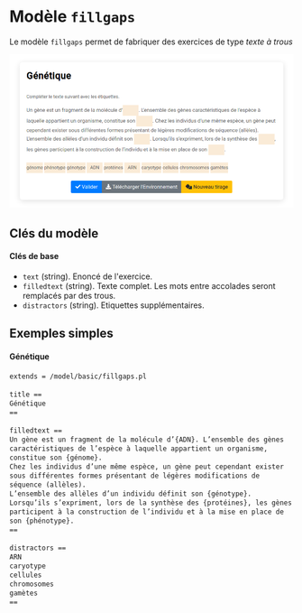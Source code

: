 # Modèle `fillgaps`

Le modèle `fillgaps` permet de fabriquer des exercices de type *texte à trous*

[![](fillgaps1.png)](https://pl.u-pem.fr/filebrowser/demo/36676/)

## Clés du modèle

#### Clés de base
* `text` (string). Enoncé de l'exercice.
* `filledtext` (string). Texte complet. Les mots entre accolades seront remplacés par des trous.
* `distractors` (string). Etiquettes supplémentaires.

## Exemples simples

#### Génétique

~~~
extends = /model/basic/fillgaps.pl

title ==
Génétique
==

filledtext ==
Un gène est un fragment de la molécule d’{ADN}. L’ensemble des gènes caractéristiques de l’espèce à laquelle appartient un organisme, constitue son {génome}. 
Chez les individus d’une même espèce, un gène peut cependant exister sous différentes formes présentant de légères modifications de séquence (allèles). 
L’ensemble des allèles d’un individu définit son {génotype}. Lorsqu’ils s’expriment, lors de la synthèse des {protéines}, les gènes participent à la construction de l’individu et à la mise en place de son {phénotype}. 
==

distractors ==
ARN
caryotype
cellules
chromosomes
gamètes
==
~~~
